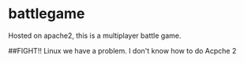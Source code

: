 # battlegame
Hosted on apache2, this is a multiplayer battle game.

##FIGHT!!
Linux we have a problem.
I don't know how to do Acpche 2
